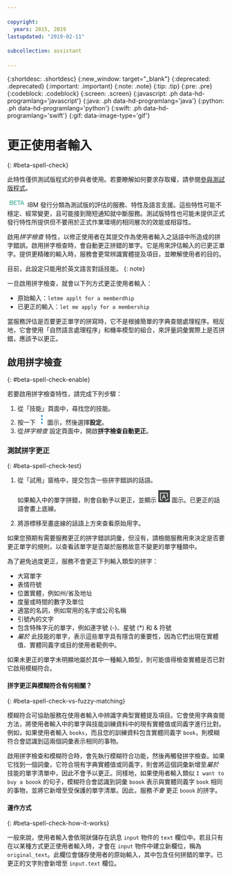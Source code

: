 ```yaml
---

copyright:
  years: 2015, 2019
lastupdated: "2019-02-11"

subcollection: assistant

---
```


{:shortdesc: .shortdesc}
{:new_window: target="_blank"}
{:deprecated: .deprecated}
{:important: .important}
{:note: .note}
{:tip: .tip}
{:pre: .pre}
{:codeblock: .codeblock}
{:screen: .screen}
{:javascript: .ph data-hd-programlang='javascript'}
{:java: .ph data-hd-programlang='java'}
{:python: .ph data-hd-programlang='python'}
{:swift: .ph data-hd-programlang='swift'}
{:gif: data-image-type='gif'}

# 更正使用者輸入
{: #beta-spell-check}

此特性僅供測試版程式的參與者使用。若要瞭解如何要求存取權，請參閱[參與測試版程式](/docs/services/assistant?topic=assistant-feedback#feedback-beta)。

![測試版](images/beta.png) IBM 發行分類為測試版的評估的服務、特性及語言支援。這些特性可能不穩定、經常變更，且可能接到簡短通知就中斷服務。測試版特性也可能未提供正式發行特性所提供但不要用於正式作業環境的相同層次的效能或相容性。

啟用*拼字檢查* 特性，以修正使用者在其提交作為使用者輸入之話語中所造成的拼字錯誤。啟用拼字檢查時，會自動更正拼錯的單字。它是用來評估輸入的已更正單字。提供更精確的輸入時，服務會更常辨識實體提及項目，並瞭解使用者的目的。

目前，此設定只能用於英文語言對話技能。
{: note}

一旦啟用拼字檢查，就會以下列方式更正使用者輸入：

- 原始輸入：`letme applt for a memberdhip`
- 已更正的輸入：`let me apply for a membership`

當服務評估是否要更正單字的拼寫時，它不是根據簡單的字典查閱處理程序。相反地，它會使用「自然語言處理程序」和機率模型的組合，來評量詞彙實際上是否拼錯，應該予以更正。

## 啟用拼字檢查
{: #beta-spell-check-enable}

若要啟用拼字檢查特性，請完成下列步驟：

1.  從「技能」頁面中，尋找您的技能。
1.  按一下 ![開啟及關閉選項清單](images/kabob-beta.png) 圖示，然後選擇**設定**。
1.  從*拼字檢查* 設定頁面中，開啟**拼字檢查自動更正**。

### 測試拼字更正
{: #beta-spell-check-test}

1.  從「試用」窗格中，提交包含一些拼字錯誤的話語。

    如果輸入中的單字拼錯，則會自動予以更正，並顯示 ![自動更正](images/auto-correct.png) 圖示。已更正的話語會畫上底線。
1.  將游標移至畫底線的話語上方來查看原始用字。

如果您預期有需要服務更正的拼字錯誤詞彙，但沒有，請檢閱服務用來決定是否要更正單字的規則，以查看該單字是否屬於服務故意不變更的單字種類中。

為了避免過度更正，服務不會更正下列輸入類型的拼字：

- 大寫單字
- 表情符號
- 位置實體，例如州/省及地址
- 度量或時間的數字及單位
- 適當的名詞，例如常用的名字或公司名稱
- 引號內的文字
- 包含特殊字元的單字，例如連字號 (-)、星號 (*) 和 & 符號
- *屬於* 此技能的單字，表示這些單字具有隱含的重要性，因為它們出現在實體值、實體同義字或目的使用者範例中。

如果未更正的單字未明顯地屬於其中一種輸入類型，則可能值得檢查實體是否已對它啟用模糊符合。

#### 拼字更正與模糊符合有何相關？
{: #beta-spell-check-vs-fuzzy-matching}

模糊符合可協助服務在使用者輸入中辨識字典型實體提及項目。它會使用字典查閱方法，將使用者輸入中的單字與技能訓練資料中的現有實體值或同義字進行比對。例如，如果使用者輸入 `books`，而且您的訓練資料包含實體同義字 `book`，則模糊符合會認識到這兩個詞彙表示相同的事物。

啟用拼字檢查和模糊符合時，會先執行模糊符合功能，然後再觸發拼字檢查。如果它找到一個詞彙，它符合現有字典實體值或同義字，則會將這個詞彙新增至*屬於* 技能的單字清單中，因此不會予以更正。同樣地，如果使用者輸入類似 `I want to buy a boook` 的句子，模糊符合會認識到詞彙 `boook` 表示與實體同義字 `book` 相同的事物，並將它新增至受保護的單字清單。因此，服務*不會* 更正 `boook` 的拼字。

#### 運作方式
{: #beta-spell-check-how-it-works}

一般來說，使用者輸入會依現狀儲存在訊息 `input` 物件的 `text` 欄位中。若且只有在以某種方式更正使用者輸入時，才會在 `input` 物件中建立新欄位，稱為 `original_text`。此欄位會儲存使用者的原始輸入，其中包含任何拼錯的單字。已更正的文字則會新增至 `input.text` 欄位。
